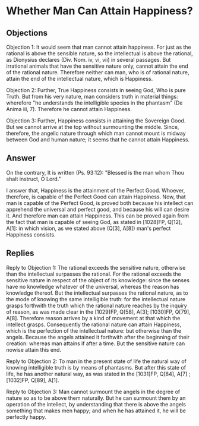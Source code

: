 # Whether Man Can Attain Happiness?

## Objections

Objection 1: It would seem that man cannot attain happiness. For just as the rational is above the sensible nature, so the intellectual is above the rational, as Dionysius declares (Div. Nom. iv, vi, vii) in several passages. But irrational animals that have the sensitive nature only, cannot attain the end of the rational nature. Therefore neither can man, who is of rational nature, attain the end of the intellectual nature, which is Happiness.

Objection 2: Further, True Happiness consists in seeing God, Who is pure Truth. But from his very nature, man considers truth in material things: wherefore "he understands the intelligible species in the phantasm" (De Anima iii, 7). Therefore he cannot attain Happiness.

Objection 3: Further, Happiness consists in attaining the Sovereign Good. But we cannot arrive at the top without surmounting the middle. Since, therefore, the angelic nature through which man cannot mount is midway between God and human nature; it seems that he cannot attain Happiness.

## Answer

On the contrary, It is written (Ps. 93:12): "Blessed is the man whom Thou shalt instruct, O Lord."

I answer that, Happiness is the attainment of the Perfect Good. Whoever, therefore, is capable of the Perfect Good can attain Happiness. Now, that man is capable of the Perfect Good, is proved both because his intellect can apprehend the universal and perfect good, and because his will can desire it. And therefore man can attain Happiness. This can be proved again from the fact that man is capable of seeing God, as stated in [1028]FP, Q[12], A[1]: in which vision, as we stated above (Q[3], A[8]) man's perfect Happiness consists.

## Replies

Reply to Objection 1: The rational exceeds the sensitive nature, otherwise than the intellectual surpasses the rational. For the rational exceeds the sensitive nature in respect of the object of its knowledge: since the senses have no knowledge whatever of the universal, whereas the reason has knowledge thereof. But the intellectual surpasses the rational nature, as to the mode of knowing the same intelligible truth: for the intellectual nature grasps forthwith the truth which the rational nature reaches by the inquiry of reason, as was made clear in the [1029]FP, Q[58], A[3]; [1030]FP, Q[79], A[8]. Therefore reason arrives by a kind of movement at that which the intellect grasps. Consequently the rational nature can attain Happiness, which is the perfection of the intellectual nature: but otherwise than the angels. Because the angels attained it forthwith after the beginning of their creation: whereas man attains if after a time. But the sensitive nature can nowise attain this end.

Reply to Objection 2: To man in the present state of life the natural way of knowing intelligible truth is by means of phantasms. But after this state of life, he has another natural way, as was stated in the [1031]FP, Q[84], A[7] ; [1032]FP, Q[89], A[1].

Reply to Objection 3: Man cannot surmount the angels in the degree of nature so as to be above them naturally. But he can surmount them by an operation of the intellect, by understanding that there is above the angels something that makes men happy; and when he has attained it, he will be perfectly happy.